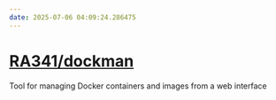 ```yaml
---
date: 2025-07-06 04:09:24.286475
---
```


# [RA341/dockman](https://github.com/RA341/dockman)

Tool for managing Docker containers and images from a web interface